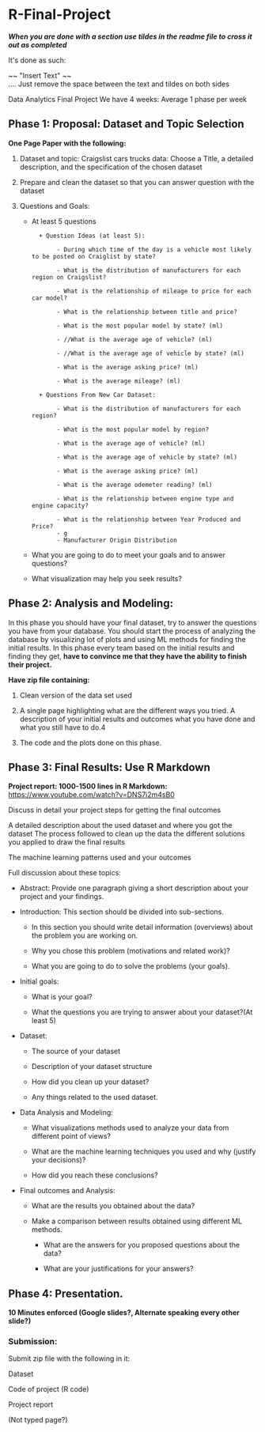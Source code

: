 # R-Final-Project
**_When you are done with a section use tildes in the readme file to cross it out as completed_**

It's done as such:

~~ "Insert Text" ~~   
.... Just remove the space between the text and tildes on both sides

Data Analytics Final Project
We have 4 weeks: Average 1 phase per week

## Phase 1: Proposal: Dataset and Topic Selection
	
**One Page Paper with the following:**

1. Dataset and topic: Craigslist cars trucks data:
		Choose a Title, a detailed description, and the specification of the chosen dataset
2. Prepare and clean the dataset so that you can answer question with the dataset
3. Questions and Goals: 
	
	* At least 5 questions
	
			+ Question Ideas (at least 5):

			     - During which time of the day is a vehicle most likely to be posted on Craiglist by state?

			     - What is the distribution of manufacturers for each region on Craigslist?

			     - What is the relationship of mileage to price for each car model?
		     
			     - What is the relationship between title and price?
			     
			     - What is the most popular model by state? (ml)
			     
			     - //What is the average age of vehicle? (ml)
			     
			     - //What is the average age of vehicle by state? (ml)
			     
			     - What is the average asking price? (ml)
			     
			     - What is the average mileage? (ml)
			     	
			+ Questions From New Car Dataset:
			
			     - What is the distribution of manufacturers for each region?
			     
			     - What is the most popular model by region? 
			     
			     - What is the average age of vehicle? (ml)
			    
			     - What is the average age of vehicle by state? (ml)
			   
			     - What is the average asking price? (ml)
			     
			     - What is the average odemeter reading? (ml)
			   
			     - What is the relationship between engine type and engine capacity?
			     
			     - What is the relationship between Year Produced and Price?
			     - g
			     - Manufacturer Origin Distribution



	* What you are going to do to meet your goals and to answer questions?
	
	* What visualization may help you seek results?  		

## Phase 2: Analysis and Modeling: 
In this phase you should have your final dataset, try to answer the questions you have from your database. You should start the process of analyzing the database by visualizing lot of plots and using ML methods for finding the initial results. In this phase every team based on the initial results and finding they get, **have to convince me that they have the ability to finish their project.**

**Have zip file containing:**

1. Clean version of the data set used

2. A single page highlighting what are the different ways you tried. A description of your initial results and outcomes what you have done and what you still have to do.4

3. The code and the plots done on this phase.

## Phase 3: Final Results: Use R Markdown

**Project report: 1000-1500 lines in R Markdown:** https://www.youtube.com/watch?v=DNS7i2m4sB0

Discuss in detail your project steps for getting the final outcomes

A detailed description about the used dataset and where you got the dataset
The process followed to clean up the data the different solutions you applied to draw the final results

The machine learning patterns used and your outcomes

Full discussion about these topics:
     

* Abstract: Provide one paragraph giving a short description about your project and your findings.

* Introduction: This section should be divided into sub-sections. 
     	
     - In this section you should write detail information (overviews) about the problem you are working on.
     
     - Why you chose this problem (motivations and related work)?
     		
     - What you are going to do to solve the problems (your goals).

* Initial goals: 
     	
     - What is your goal?
     	 	
     - What the questions you are trying to answer about your dataset?(At least 5)

* Dataset: 
     	
     - The source of your dataset
     	 	
     - Description of your dataset structure
     	 	
     - How did you clean up your dataset?
     	 	
     - Any things related to the used dataset.

* Data Analysis and Modeling: 
     	
     - What visualizations methods used to analyze your data from different point of views?
     	 	
     - What are the machine learning techniques you used and why (justify your decisions)? 
     	 	
     - How did you reach these conclusions?
     
* Final outcomes and Analysis: 
     	
     - What are the results you obtained about the data?
     	 	 
     - Make a comparison between results obtained using different ML methods. 
     	 	
     	+ What are the answers for you proposed questions about the data?
     	 	 	
     	+ What are your justifications for your answers?


## Phase 4: Presentation.

**10 Minutes enforced (Google slides?, Alternate speaking every other slide?)**

### Submission: 
Submit zip file with the following in it:

Dataset

Code of project (R code)

Project report 

(Not typed page?)





